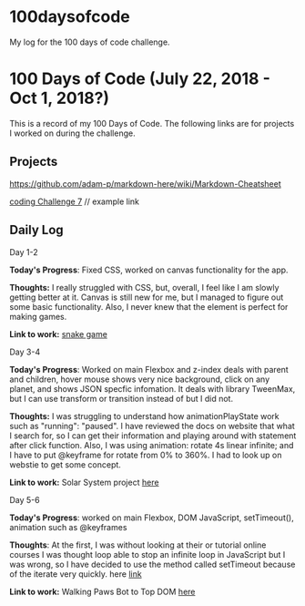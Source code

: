 # 100daysofcode
My log for the 100 days of code challenge.

# 100 Days of Code (July 22, 2018 - Oct 1, 2018?)
This is a record of my 100 Days of Code. The following links are for projects I worked on during the challenge.

## Projects


https://github.com/adam-p/markdown-here/wiki/Markdown-Cheatsheet

[coding Challenge 7](https://www.google.com "Coding Challenge 7") // example link

## Daily Log

Day 1-2

**Today's Progress**: Fixed CSS, worked on canvas functionality for the app.

**Thoughts:** I really struggled with CSS, but, overall, I feel like I am slowly getting better at it. Canvas is still new for me, but I managed to figure out some basic functionality. Also, I never knew that the <canvas> element is perfect for making games.

**Link to work:** [snake game](https://arduino731.github.io/100daysofcode/codingChallenge7/)


Day 3-4

**Today's Progress**: Worked on main Flexbox and z-index deals with parent and children, hover mouse shows very nice background, click on any planet, and shows JSON specfic infomation. It deals with library TweenMax, but I can use transform or transition instead of but I did not. 

**Thoughts:** I was struggling to understand how animationPlayState work such as "running": "paused". I have reviewed the docs on website that what I search for, so I can get their information and playing around with statement after click function. Also, I was using animation: rotate 4s linear infinite; and I have to put @keyframe for rotate from 0% to 360%. I had to look up on webstie to get some concept.  

**Link to work:** Solar System project [here](https://codepen.io/arduino731/pen/mKZMjz)

Day 5-6

**Today's Progress**: worked on main Flexbox, DOM JavaScript, setTimeout(), animation such as @keyframes

**Thoughts**: At the first, I was without looking at their or tutorial online courses I was thought loop able to stop an infinite loop in JavaScript but I was wrong, so I have decided to use the method called setTimeout because of the iterate very quickly. 
here [link](https://stackoverflow.com/questions/3583724/how-do-i-add-a-delay-in-a-javascript-loop)

**Link to work:** Walking Paws Bot to Top DOM [here](https://codepen.io/arduino731/pen/bjvObW)
